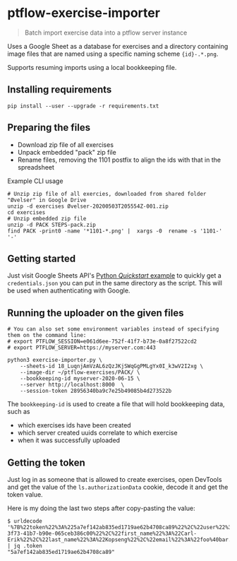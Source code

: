 # ptflow-exercise-importer
> Batch import exercise data into a ptflow server instance

Uses a Google Sheet as a database for exercises and
a directory containing image files that are named using a specific naming scheme `{id}-.*.png`.

Supports resuming imports using a local bookkeeping file.

## Installing requirements
```
pip install --user --upgrade -r requirements.txt
```

## Preparing the files

- Download zip file of all exercises
- Unpack embedded "pack" zip file 
- Rename files, removing the 1101 postfix to align the ids with that in the spreadsheet

Example CLI usage
```
# Unzip zip file of all exercies, downloaded from shared folder "Øvelser" in Google Drive
unzip -d exercises Øvelser-20200503T205554Z-001.zip
cd exercises 
# Unzip embedded zip file
unzip -d PACK STEPS-pack.zip
find PACK -print0 -name '*1101-*.png' |  xargs -0  rename -s '1101-' '-' 
```

## Getting started
Just visit Google Sheets API's [Python _Quickstart_ example](https://developers.google.com/sheets/api/quickstart/python) to quickly get a `credentials.json` you can put in the same directory as the script.
This will be used when authenticating with Google.

## Running the uploader on the given files

```
# You can also set some environment variables instead of specifying them on the command line:
# export PTFLOW_SESSION=e061d6ee-752f-41f7-b73e-0a8f27522cd2
# export PTFLOW_SERVER=https://myserver.com:443

python3 exercise-importer.py \
    --sheets-id 18_LuqnjAmVzAL6zQzJKjSWqGgPMLgYx0I_k3wV2I2xg \
	--image-dir ~/ptflow-exercises/PACK/ \
    --bookkeeping-id myserver-2020-06-15 \
	--server http://localhost:8000  \
	--session-token 28956340ba9c7e25b49085b4d273522b
```
The `bookkeeping-id` is used to create a file that will hold bookkeeping data, such as

- which exercises ids have been created
- which server created uuids correlate to which exercise 
- when it was successfully uploaded


## Getting the token
Just log in as someone that is allowed to create exercises, open DevTools and get the value of the `ls.authorizationData` cookie, decode it and get the token value.

Here is my doing the last two steps after copy-pasting the value:
```
$ urldecode '%7B%22token%22%3A%225a7ef142ab835ed1719ae62b4708ca89%22%2C%22user%22%3A%7B%22id%22%3A%22aff54db8-3f73-41b7-b90e-065ceb386c00%22%2C%22first_name%22%3A%22Carl-Erik%22%2C%22last_name%22%3A%22Kopseng%22%2C%22email%22%3A%22foo%40bar.no%22%2C%22status%22%3A%22REGISTERED%22%2C%22photo%22%3Anull%2C%22photo_id%22%3Anull%2C%22role%22%3A%22ROLE_ADMIN%22%2C%22gender%22%3A%22MALE%22%2C%22birthday%22%3Anull%2C%22phone%22%3Anull%2C%22country%22%3Anull%2C%22country_code%22%3Anull%2C%22is_trial_available%22%3Atrue%2C%22invitedManager%22%3Anull%2C%22locked_currency%22%3Anull%7D%2C%22settings%22%3A%7B%22language%22%3Anull%2C%22timezone%22%3Anull%2C%22session_length%22%3A30%2C%22session_length_long%22%3A60%2C%22session_interval%22%3A15%2C%22include_logo%22%3Afalse%7D%7D' | jq .token
"5a7ef142ab835ed1719ae62b4708ca89"
```
